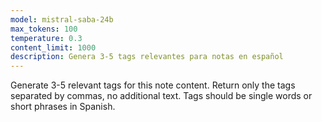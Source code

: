 ```yaml
---
model: mistral-saba-24b
max_tokens: 100
temperature: 0.3
content_limit: 1000
description: Genera 3-5 tags relevantes para notas en español
---
```


Generate 3-5 relevant tags for this note content. Return only the tags separated by commas, no additional text. Tags should be single words or short phrases in Spanish.